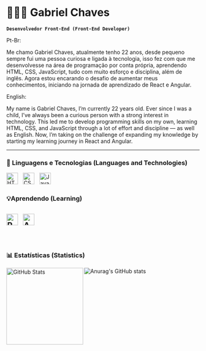 # 🧑🏻‍💻 Gabriel Chaves

**`Desenvolvedor Front-End (Front-End Developer)`**

Pt-Br:

Me chamo Gabriel Chaves, atualmente tenho 22 anos, desde pequeno sempre fui uma pessoa curiosa e ligada à tecnologia, isso fez com que me desenvolvesse na área de programação por conta própria, aprendendo HTML, CSS, JavaScript, tudo com muito esforço e disciplina, além de inglês. Agora estou encarando o desafio de aumentar meus conhecimentos, iniciando na jornada de aprendizado de React e Angular.

English: 

My name is Gabriel Chaves, I’m currently 22 years old. Ever since I was a child, I’ve always been a curious person with a strong interest in technology. This led me to develop programming skills on my own, learning HTML, CSS, and JavaScript through a lot of effort and discipline — as well as English. Now, I’m taking on the challenge of expanding my knowledge by starting my learning journey in React and Angular.

---

### 🤖 Linguagens e Tecnologias (Languages ​​and Technologies)

<img 
    align="left" 
    alt="HTML"
    title="HTML" 
    width="30px" 
    style="padding-right: 10px;" 
    src="https://cdn.jsdelivr.net/gh/devicons/devicon@latest/icons/html5/html5-original.svg" 
/>
<img 
    align="left" 
    alt="CSS" 
    title="CSS"
    width="30px" 
    style="padding-right: 10px;" 
    src="https://cdn.jsdelivr.net/gh/devicons/devicon@latest/icons/css3/css3-original.svg" 
/>
<img 
    align="left" 
    alt="JavaScript" 
    title="JavaScript"
    width="30px" 
    style="padding-right: 10px;" 
    src="https://cdn.jsdelivr.net/gh/devicons/devicon@latest/icons/javascript/javascript-original.svg" 
/>   

<br/>
<br/>

### 💡Aprendendo (Learning)

<img 
    align="left" 
    alt="React" 
    title="React"
    width="30px" 
    style="padding-right: 10px;" 
    src="https://cdn.jsdelivr.net/gh/devicons/devicon@latest/icons/react/react-original.svg" 
/> 
<img 
    align="left" 
    alt="Angular" 
    title="Angular"
    width="30px" 
    style="padding-right: 10px;" 
    src="https://cdn.jsdelivr.net/gh/devicons/devicon@latest/icons/angular/angular-original.svg" 
/>   
<br/>
<br/>
---
### 📊 Estatísticas (Statistics)

<p>

<img 
      align="left" 
      alt="GitHub Stats" 
      height="200" 
      src="https://github-readme-stats.vercel.app/api/top-langs/?username=Gabrielchavesz&theme=tokyonight&layout=compact&custom_title=Tecnologias&langs_count=9" 
  />

  ![Anurag's GitHub stats](https://github-readme-stats.vercel.app/api?username=Gabrielchavesz&show_icons=true&theme=tokyonight)

</p>
